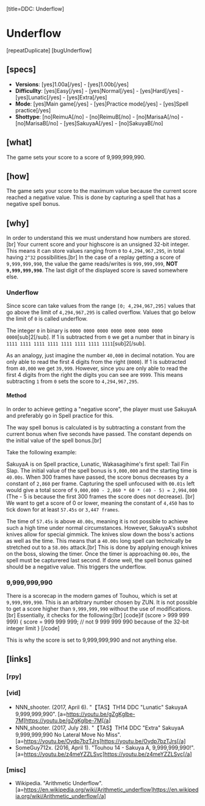 [title=DDC: Underflow]
# Underflow

[repeatDuplicate] [bugUnderflow] 

## [specs]

* **Versions**: [yes]1.00a[/yes] - [yes]1.00b[/yes]
* **Difficullty**: [yes]Easy[/yes] - [yes]Normal[/yes] - [yes]Hard[/yes] - [yes]Lunatic[/yes] - [yes]Extra[/yes]
* **Mode**: [yes]Main game[/yes] -  [yes]Practice mode[/yes] - [yes]Spell practice[/yes]
* **Shottype**: [no]ReimuA[/no] - [no]ReimuB[/no] - [no]MarisaA[/no] - [no]MarisaB[/no] - [yes]SakuyaA[/yes] - [no]SakuyaB[/no]

## [what]

The game sets your score to a score of 9,999,999,990.

## [how]

The game sets your score to the maximum value because the current score reached a negative value. This is done by capturing a spell that has a negative spell bonus.

## [why]

In order to understand this we must understand how numbers are stored.[br]
Your current score and your highscore is an unsigned 32-bit integer. This means it can store values ranging from ``0`` to ``4,294,967,295``, in total having ``2^32`` possibilities.[br]
In the case of a replay getting a score of ``9,999,999,990``, the value the game reads/writes is ``999,999,999``, **NOT ``9,999,999,990``**. The last digit of the displayed score is saved somewhere else.

### Underflow

Since score can take values from the range ``[0; 4,294,967,295]`` values that go above the limit of ``4,294,967,295`` is called overflow. Values that go below the limit of ``0`` is called underflow.

The integer ``0`` in binary is ``0000 0000 0000 0000 0000 0000 0000 0000``[sub]2[/sub]. If 1 is subtracted from ``0`` we get a number that in binary is ``1111 1111 1111 1111 1111 1111 1111 1111``[sub]2[/sub].

As an analogy, just imagine the number ``40,000`` in decimal notation. You are only able to read the first 4 digits from the right (``0000``). If 1 is subtracted from ``40,000`` we get ``39,999``. However, since you are only able to read the first 4 digits from the right the digits you can see are ``9999``. This means subtracting ``1`` from ``0`` sets the score to ``4,294,967,295``.

#### Method

In order to achieve getting a "negative score", the player must use SakuyaA and preferably go in Spell practice for this. 

The way spell bonus is calculated is by subtracting a constant from the current bonus when five seconds have passed. The constant depends on the initial value of the spell bonus.[br]

Take the following example:

SakuyaA is on Spell practice, Lunatic, Wakasagihime's first spell: Tail Fin Slap. The initial value of the spell bonus is ``9,000,000`` and the starting time is ``40.00s``. When 300 frames have passed, the score bonus decreases by a constant of ``2,860`` per frame. Capturing the spell unfocused with ``00.01s`` left would give a total score of ``9,000,000 - 2,860 * 60 * (40 - 5) = 2,994,000`` (The - 5 is because the first 300 frames the score does not decrease). [br]
We want to get a score of 0 or lower, meaning the constant of ``4,450`` has to tick down for at least ``57.45s`` or ``3,447 frames``.

The time of ``57.45s`` is above ``40.00s``, meaning it is not possible to achieve such a high time under normal circumstances. However, SakuyaA's subshot knives allow for special gimmick. The knives slow down the boss's actions as well as the time. This means that a ``40.00s`` long spell can technically be stretched out to a ``58.00s`` attack.[br]
This is done by applying enough knives on the boss, slowing the timer. Once the timer is approaching ``00.00s``, the spell must be capturered last second. If done well, the spell bonus gained should be a negative value. This triggers the underflow.

### 9,999,999,990

There is a scorecap in the modern games of Touhou, which is set at ``9,999,999,990``. This is an arbitrary number chosen by ZUN. It is not possible to get a score higher than ``9,999,999,990`` without the use of modifications.[br]
Essentially, it checks for the following:[br]
[code]if (score > 999 999 999) {
    score = 999 999 999; // not 9 999 999 990 because of the 32-bit integer limit
}
[/code]

This is why the score is set to 9,999,999,990 and not anything else.


## [links]

### [rpy]

### [vid]
+ NNN\_shooter. (2017, April 6). "【TAS】TH14 DDC "Lunatic" SakuyaA 9,999,999,990". [a=https://youtu.be/gZgKglbe-7M]https://youtu.be/gZgKglbe-7M[/a]
+ NNN\_shooter. (2017, July 28). "【TAS】TH14 DDC "Extra" SakuyaA 9,999,999,990 No Lateral Move No Miss". [a=https://youtu.be/Oydp7bzTJrs]https://youtu.be/Oydp7bzTJrs[/a]
+ SomeGuy712x. (2016, April 1). "Touhou 14 - Sakuya A, 9,999,999,990!". [a=https://youtu.be/z4meYZZLSvc]https://youtu.be/z4meYZZLSvc[/a]

### [misc]
+ Wikipedia. "Arithmetic Underflow". [a=https://en.wikipedia.org/wiki/Arithmetic_underflow]https://en.wikipedia.org/wiki/Arithmetic_underflow[/a]

